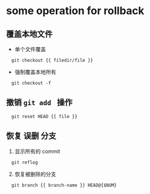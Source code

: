 # some operation for rollback

## 覆盖本地文件
- 单个文件覆盖
```
  git checkout {{ filedir/file }}
```
- 强制覆盖本地所有
```
  git checkout -f
```

## 撤销 `git add ` 操作
```
  git reset HEAD {{ file }}
```

## 恢复 误删 分支
1. 显示所有的 commit
```
  git reflog
```
2. 恢复被删除的分支
```
  git branch {{ branch-name }} HEAD@{$NUM}
```
